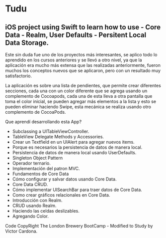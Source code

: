 # Tudu
## iOS project using Swift to learn how to use - Core Data - Realm, User Defaults - Persitent Local Data Storage.

Este sin duda fue uno de los proyectos más interesantes, se aplico todo lo aprendido en los cursos anteriores y se llevó a otro nivel, ya que la aplicación era mucho más extensa que las realizadas anteriormente, fueron muchos los conceptos nuevos que se aplicaron, pero con un resultado muy satisfactorio.

La aplicación es sobre una lista de pendientes, que permite crear diferentes secciones, cada una con un color diferente que se agrega usando un complemento de Cocoapods, cada una de esta lleva a otra pantalla que toma el color inicial, se pueden agregar más elementos a la lista y esto se pueden eliminar haciendo Swipe, esta mecánica se realiza usando otro complemento de CocoaPods.

Que aprendí desarrollando esta App?

- Subclassing a UITableViewController.
- TableView Delegate Methods y Accessories.
- Crear un Textfield en un UIAlert para agregar nuevos items.
- Porque es necesarios la persistencia de datos de manera local.
- Persistencia de datos de manera local usando UserDefaults.
- Singleton Object Pattern 
- Operador ternario.
- Implementación del patron MVC.
- Fundamentos de Core Data
- Cómo configurar y salvar datos usando Core Data.
- Core Data CRUD.
- Cómo implementar UISearchBar para traer datos de Core Data.
- Como crear gráficos relacionales en Core Data.
- Introducción con Realm.
- CRUD usando Realm.
- Haciendo las celdas deslizables.
- Agregando Color.


Code CopyRight The London Brewery BootCamp - Modified to Study by Victor Cardona.
